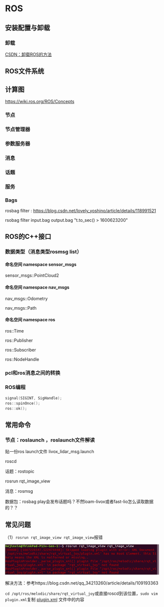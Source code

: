 # ROS

## 安装配置与卸载

### 卸载

[CSDN：卸载ROS的方法](https://blog.csdn.net/seniorc/article/details/112276699)

## ROS文件系统

## 计算图

https://wiki.ros.org/ROS/Concepts

### 节点

### 节点管理器

### 参数服务器

### 消息

### 话题

### 服务

### Bags

rosbag filter : https://blog.csdn.net/lovely_yoshino/article/details/118991521

rsobag filter input.bag  output.bag "t.to_sec() > 1600623200"

## ROS的C++接口

### 数据类型（消息类型rosmsg list）

#### 命名空间 namespace sensor_msgs

sensor_msgs::PointCloud2

#### 命名空间  namespace nav_msgs

nav_msgs::Odometry

nav_msgs::Path

#### 命名空间 namespace ros

ros::Time

ros::Publisher

ros::Subscriber

ros::NodeHandle

### pcl和ros消息之间的转换

### ROS编程

```C++
signal(SIGINT, SigHandle);
ros::spinOnce();
ros::ok();
```



## 常用命令

### 节点：roslaunch ，roslaunch文件解读

贴一份ros launch文件 livox_lidar_msg.launch

roscd

话题：rostopic

rosrun rqt_image_view

消息：rosmsg

数据包：rosbag play会发布话题吗？不然loam-livox或者fast-lio怎么读取数据的？？

## 常见问题

（1）`rosrun rqt_image_view rqt_image_view`报错

![](assets/rqt_image_view_error.png)

解决方法：参考https://blog.csdn.net/qq_34213260/article/details/109193363

`cd /opt/ros/melodic/share/rqt_virtual_joy`或直接roscd到该位置，`sudo vim plugin.xml`复制 [plugin.xml](assets/plugin.xml) 文件中的内容